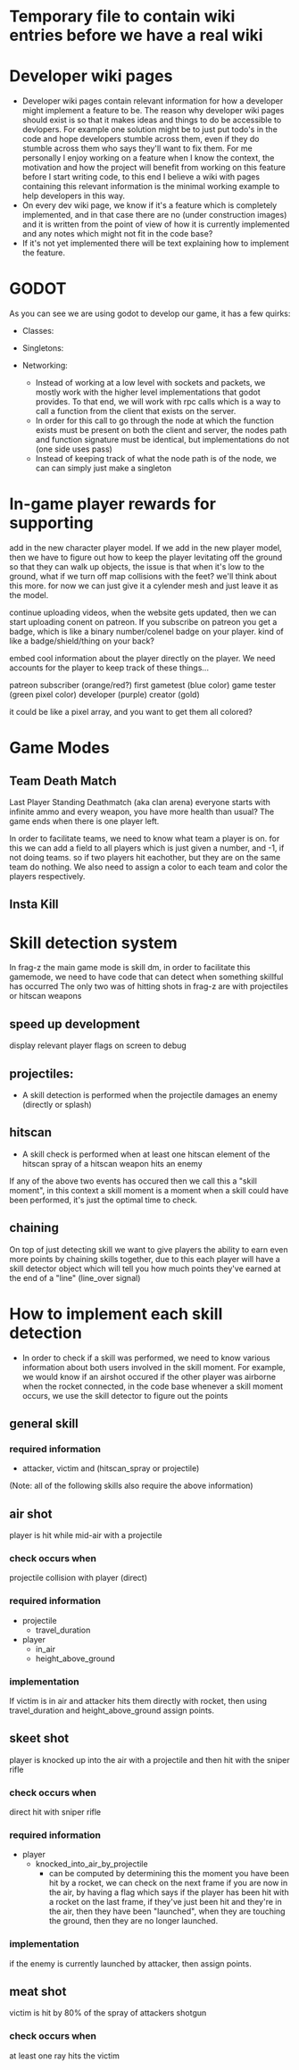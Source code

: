 # Temporary file to contain wiki entries before we have a real wiki

# Developer wiki pages
* Developer wiki pages contain relevant information for how a developer might implement a feature to be. The reason why developer wiki pages should exist is so that it makes ideas and things to do be accessible to devlopers. For example one solution might be to just put todo's in the code and hope developers stumble across them, even if they do stumble across them who says they'll want to fix them. For me personally I enjoy working on a feature when I know the context, the motivation and how the project will benefit from working on this feature before I start writing code, to this end I believe a wiki with pages containing this relevant information is the minimal working example to help developers in this way.
* On every dev wiki page, we know if it's a feature which is completely implemented, and in that case there are no (under construction images) and it is written from the point of view of how it is currently implemented and any notes which might not fit in the code base?
* If it's not yet implemented there will be text explaining how to implement the feature.


# GODOT 

As you can see we are using godot to develop our game, it has a few quirks:
	
* Classes:
	
* Singletons:
	
	
* Networking:
	* Instead of working at a low level with sockets and packets, we mostly work
	with the higher level implementations that godot provides. To that end, we 
	will work with rpc calls which is a way to call a function from the client 
	that exists on the server.
	* In order for this call to go through the node at which the function exists
	must be present on both the client and server, the nodes path and function
	signature must be identical, but implementations do not (one side uses pass)
	* Instead of keeping track of what the node path is of the node, we can 
	can simply just make a singleton
 
 
 
 # In-game player rewards for supporting
 
 add in the new character player model. If we add in the new player model, then we have to figure 
out how to keep the player levitating off the ground so that they can walk up objects, the issue
is that when it's low to the ground, what if we turn off map collisions with the feet? we'll think 
about this more. for now we can just give it a cylender mesh and just leave it as the model.

continue uploading videos, when the website gets updated, then we can start uploading conent on patreon.
If you subscribe on patreon you get a badge, which is like a binary number/colenel badge on your player.
kind of like a badge/shield/thing on your back?

embed cool information about the player directly on the player. We need accounts for the player to keep
track of these things...

patreon subscriber (orange/red?)
first gametest (blue color)
game tester (green pixel color)
developer (purple)
creator (gold)

it could be like a pixel array, and you want to get them all colored?

# Game Modes

## Team Death Match

Last Player Standing Deathmatch (aka clan arena)
everyone starts with infinite ammo and every weapon, you have more health than usual? The game ends 
when there is one player left.

In order to facilitate teams, we need to know what team a player is on.
for this we can add a field to all players which is just given a number, and -1, if not doing teams.
so if two players hit eachother, but they are on the same team do nothing. We also need to assign a color
to each team and color the players respectively.

## Insta Kill


# Skill detection system
In frag-z the main game mode is skill dm, in order to facilitate this gamemode, we need to have code that can detect when something skillful has occurred
The only two was of hitting shots in frag-z are with projectiles or hitscan weapons

## speed up development
display relevant player flags on screen to debug

## projectiles:
* A skill detection is performed when the projectile damages an enemy (directly or splash)

## hitscan
* A skill check is performed when at least one hitscan element of the hitscan spray of a hitscan weapon hits an enemy

If any of the above two events has occured then we call this a "skill moment", in this context a skill moment is a moment when a skill could have been performed, it's just the optimal time to check.

## chaining
On top of just detecting skill we want to give players the ability to earn even more points by chaining skills together, due to this each player will have a skill detector object which will tell you how much points they've earned at the end of a "line" (line_over signal)

# How to implement each skill detection
* In order to check if a skill was performed, we need to know various information about both users involved in the skill moment. For example, we would know if an airshot occured if the other player was airborne when the rocket connected, in the code base whenever a skill moment occurs, we use the skill detector to figure out the points 

## general skill
### required information
* attacker, victim and (hitscan_spray or projectile)

(Note: all of the following skills also require the above information)

## air shot
player is hit while mid-air with a projectile
### check occurs when
projectile collision with player (direct)
### required information
* projectile
  * travel_duration
* player
  * in_air
  * height_above_ground
### implementation
If victim is in air and attacker hits them directly with rocket, then using travel_duration and height_above_ground assign points.

## skeet shot
player is knocked up into the air with a projectile and then hit with the sniper rifle
### check occurs when
direct hit with sniper rifle
### required information
* player
  * knocked_into_air_by_projectile 
    * can be computed by determining this the moment you have been hit by a rocket, we can check on the next frame if you are now in the air, by having a flag which says if the player has been hit with a rocket on the last frame, if they've just been hit and they're in the air, then they have been "launched", when they are touching the ground, then they are no longer launched.
### implementation
if the enemy is currently launched by attacker, then assign points.

## meat shot
victim is hit by 80% of the spray of attackers shotgun
### check occurs when
at least one ray hits the victim


